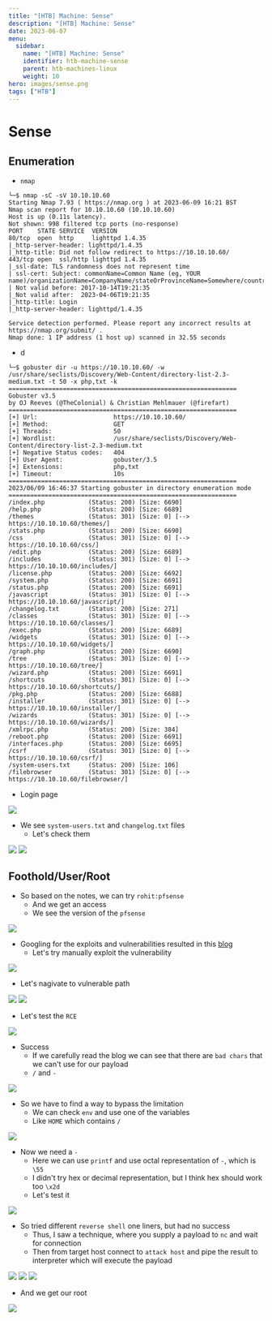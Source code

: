 ```yaml
---
title: "[HTB] Machine: Sense"
description: "[HTB] Machine: Sense"
date: 2023-06-07
menu:
  sidebar:
    name: "[HTB] Machine: Sense"
    identifier: htb-machine-sense
    parent: htb-machines-linux
    weight: 10
hero: images/sense.png
tags: ["HTB"]
---
```


# Sense
## Enumeration
- `nmap`
```
└─$ nmap -sC -sV 10.10.10.60
Starting Nmap 7.93 ( https://nmap.org ) at 2023-06-09 16:21 BST
Nmap scan report for 10.10.10.60 (10.10.10.60)
Host is up (0.11s latency).
Not shown: 998 filtered tcp ports (no-response)
PORT    STATE SERVICE  VERSION
80/tcp  open  http     lighttpd 1.4.35
|_http-server-header: lighttpd/1.4.35
|_http-title: Did not follow redirect to https://10.10.10.60/
443/tcp open  ssl/http lighttpd 1.4.35
|_ssl-date: TLS randomness does not represent time
| ssl-cert: Subject: commonName=Common Name (eg, YOUR name)/organizationName=CompanyName/stateOrProvinceName=Somewhere/countryName=US
| Not valid before: 2017-10-14T19:21:35
|_Not valid after:  2023-04-06T19:21:35
|_http-title: Login
|_http-server-header: lighttpd/1.4.35

Service detection performed. Please report any incorrect results at https://nmap.org/submit/ .
Nmap done: 1 IP address (1 host up) scanned in 32.55 seconds
```
- d
```
└─$ gobuster dir -u https://10.10.10.60/ -w /usr/share/seclists/Discovery/Web-Content/directory-list-2.3-medium.txt -t 50 -x php,txt -k 
===============================================================
Gobuster v3.5
by OJ Reeves (@TheColonial) & Christian Mehlmauer (@firefart)
===============================================================
[+] Url:                     https://10.10.10.60/
[+] Method:                  GET
[+] Threads:                 50
[+] Wordlist:                /usr/share/seclists/Discovery/Web-Content/directory-list-2.3-medium.txt
[+] Negative Status codes:   404
[+] User Agent:              gobuster/3.5
[+] Extensions:              php,txt
[+] Timeout:                 10s
===============================================================
2023/06/09 16:46:37 Starting gobuster in directory enumeration mode
===============================================================
/index.php            (Status: 200) [Size: 6690]
/help.php             (Status: 200) [Size: 6689]
/themes               (Status: 301) [Size: 0] [--> https://10.10.10.60/themes/]
/stats.php            (Status: 200) [Size: 6690]
/css                  (Status: 301) [Size: 0] [--> https://10.10.10.60/css/]
/edit.php             (Status: 200) [Size: 6689]
/includes             (Status: 301) [Size: 0] [--> https://10.10.10.60/includes/]
/license.php          (Status: 200) [Size: 6692]
/system.php           (Status: 200) [Size: 6691]
/status.php           (Status: 200) [Size: 6691]
/javascript           (Status: 301) [Size: 0] [--> https://10.10.10.60/javascript/]
/changelog.txt        (Status: 200) [Size: 271]
/classes              (Status: 301) [Size: 0] [--> https://10.10.10.60/classes/]
/exec.php             (Status: 200) [Size: 6689]
/widgets              (Status: 301) [Size: 0] [--> https://10.10.10.60/widgets/]
/graph.php            (Status: 200) [Size: 6690]
/tree                 (Status: 301) [Size: 0] [--> https://10.10.10.60/tree/]
/wizard.php           (Status: 200) [Size: 6691]
/shortcuts            (Status: 301) [Size: 0] [--> https://10.10.10.60/shortcuts/]
/pkg.php              (Status: 200) [Size: 6688]
/installer            (Status: 301) [Size: 0] [--> https://10.10.10.60/installer/]
/wizards              (Status: 301) [Size: 0] [--> https://10.10.10.60/wizards/]
/xmlrpc.php           (Status: 200) [Size: 384]
/reboot.php           (Status: 200) [Size: 6691]
/interfaces.php       (Status: 200) [Size: 6695]
/csrf                 (Status: 301) [Size: 0] [--> https://10.10.10.60/csrf/]
/system-users.txt     (Status: 200) [Size: 106]
/filebrowser          (Status: 301) [Size: 0] [--> https://10.10.10.60/filebrowser/]
```
- Login page

![](./images/1.png)

- We see `system-users.txt` and `changelog.txt` files
  - Let's check them

![](./images/2.png)
![](./images/3.png)

## Foothold/User/Root
- So based on the notes, we can try `rohit:pfsense`
  - And we get an access
  - We see the version of the `pfsense`

![](./images/4.png)

- Googling for the exploits and vulnerabilities resulted in this [blog](https://www.proteansec.com/linux/pfsense-vulnerabilities-part-2-command-injection/)
  - Let's try manually exploit the vulnerability

![](./images/6.png)

- Let's nagivate to vulnerable path

![](./images/5.png)
![](./images/7.png)

- Let's test the `RCE`

![](./images/8.png)

- Success
  - If we carefully read the blog we can see that there are `bad chars` that we can't use for our payload
  - `/` and `-`

![](./images/9.png)

- So we have to find a way to bypass the limitation
  - We can check `env` and use one of the variables
  - Like `HOME` which contains `/`

![](./images/10.png)

- Now we need a `-` 
  - Here we can use `printf` and use octal representation of `-`, which is `\55`
  - I didn't try hex or decimal representation, but I think hex should work too `\x2d`
  - Let's test it

![](./images/11.png)

- So tried different `reverse shell` one liners, but had no success
  - Thus, I saw a technique, where you supply a payload to `nc` and wait for connection
  - Then from target host connect to `attack host` and pipe the result to interpreter which will execute the payload

![](./images/12.png)
![](./images/13.png)
![](./images/14.png)

- And we get our root

![](./images/15.png)
